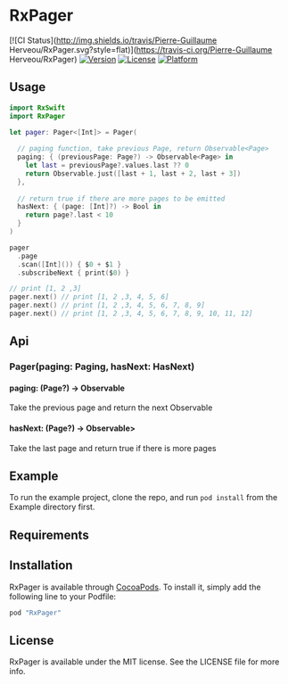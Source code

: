 # RxPager

[![CI Status](http://img.shields.io/travis/Pierre-Guillaume Herveou/RxPager.svg?style=flat)](https://travis-ci.org/Pierre-Guillaume Herveou/RxPager)
[![Version](https://img.shields.io/cocoapods/v/RxPager.svg?style=flat)](http://cocoapods.org/pods/RxPager)
[![License](https://img.shields.io/cocoapods/l/RxPager.svg?style=flat)](http://cocoapods.org/pods/RxPager)
[![Platform](https://img.shields.io/cocoapods/p/RxPager.svg?style=flat)](http://cocoapods.org/pods/RxPager)

## Usage

```swift
import RxSwift
import RxPager

let pager: Pager<[Int]> = Pager(
  
  // paging function, take previous Page, return Observable<Page>
  paging: { (previousPage: Page?) -> Observable<Page> in
    let last = previousPage?.values.last ?? 0
    return Observable.just([last + 1, last + 2, last + 3])
  },
  
  // return true if there are more pages to be emitted
  hasNext: { (page: [Int]?) -> Bool in
    return page?.last < 10
  }
)

pager
  .page
  .scan([Int]()) { $0 + $1 }
  .subscribeNext { print($0) } 

// print [1, 2 ,3]
pager.next() // print [1, 2 ,3, 4, 5, 6]
pager.next() // print [1, 2 ,3, 4, 5, 6, 7, 8, 9]
pager.next() // print [1, 2 ,3, 4, 5, 6, 7, 8, 9, 10, 11, 12]

```

## Api

### Pager<Page>(paging: Paging, hasNext: HasNext)
#### paging: (Page?) -> Observable<Page>
Take the previous page and return the next Observable<Page>

#### hasNext: (Page?) -> Observable<Page>>
Take the last page and return true if there is more pages

## Example

To run the example project, clone the repo, and run `pod install` from the Example directory first.

## Requirements

## Installation

RxPager is available through [CocoaPods](http://cocoapods.org). To install
it, simply add the following line to your Podfile:

```ruby
pod "RxPager"
```

## License

RxPager is available under the MIT license. See the LICENSE file for more info.
